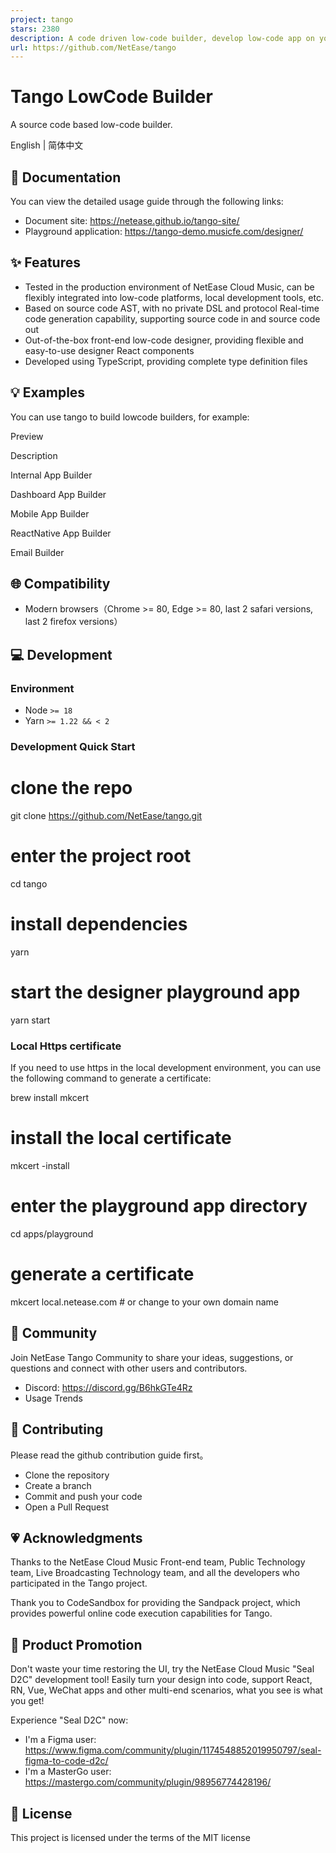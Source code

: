 ```yaml
---
project: tango
stars: 2380
description: A code driven low-code builder, develop low-code app on your codebase.
url: https://github.com/NetEase/tango
---
```


Tango LowCode Builder
=====================

A source code based low-code builder.

English | 简体中文

📄 Documentation
----------------

You can view the detailed usage guide through the following links:

-   Document site: https://netease.github.io/tango-site/
-   Playground application: https://tango-demo.musicfe.com/designer/

✨ Features
----------

-   Tested in the production environment of NetEase Cloud Music, can be flexibly integrated into low-code platforms, local development tools, etc.
-   Based on source code AST, with no private DSL and protocol Real-time code generation capability, supporting source code in and source code out
-   Out-of-the-box front-end low-code designer, providing flexible and easy-to-use designer React components
-   Developed using TypeScript, providing complete type definition files

💡 Examples
-----------

You can use tango to build lowcode builders, for example:

Preview

Description

Internal App Builder

Dashboard App Builder

Mobile App Builder

ReactNative App Builder

Email Builder

🌐 Compatibility
----------------

-   Modern browsers（Chrome >= 80, Edge >= 80, last 2 safari versions, last 2 firefox versions）

💻 Development
--------------

### Environment

-   Node `>= 18`
-   Yarn `>= 1.22 && < 2`

### Development Quick Start

# clone the repo
git clone https://github.com/NetEase/tango.git

# enter the project root
cd tango

# install dependencies
yarn

# start the designer playground app
yarn start

### Local Https certificate

If you need to use https in the local development environment, you can use the following command to generate a certificate:

brew install mkcert

# install the local certificate
mkcert -install

# enter the playground app directory
cd apps/playground

# generate a certificate
mkcert local.netease.com # or change to your own domain name

💬 Community
------------

Join NetEase Tango Community to share your ideas, suggestions, or questions and connect with other users and contributors.

-   Discord: https://discord.gg/B6hkGTe4Rz
-   Usage Trends

🤝 Contributing
---------------

Please read the github contribution guide first。

-   Clone the repository
-   Create a branch
-   Commit and push your code
-   Open a Pull Request

💗 Acknowledgments
------------------

Thanks to the NetEase Cloud Music Front-end team, Public Technology team, Live Broadcasting Technology team, and all the developers who participated in the Tango project.

Thank you to CodeSandbox for providing the Sandpack project, which provides powerful online code execution capabilities for Tango.

📣 Product Promotion
--------------------

Don't waste your time restoring the UI, try the NetEase Cloud Music "Seal D2C" development tool! Easily turn your design into code, support React, RN, Vue, WeChat apps and other multi-end scenarios, what you see is what you get!

Experience "Seal D2C" now:

-   I'm a Figma user: https://www.figma.com/community/plugin/1174548852019950797/seal-figma-to-code-d2c/
-   I'm a MasterGo user: https://mastergo.com/community/plugin/98956774428196/

📄 License
----------

This project is licensed under the terms of the MIT license
